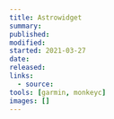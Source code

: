```yaml
---
title: Astrowidget
summary:
published:
modified:
started: 2021-03-27
date:
released:
links:
  - source:
tools: [garmin, monkeyc]
images: []
---
```

